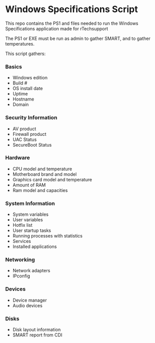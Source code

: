# Windows Specifications Script

This repo contains the PS1 and files needed to run the Windows Specifications application made for rTechsupport

The PS1 or EXE must be run as admin to gather SMART, and to gather temperatures. 

This script gathers:


### Basics

* Windows edition
* Build #
* OS install date
* Uptime
* Hostname
* Domain

### Security Information
* AV product
* Firewall product
* UAC Status
* SecureBoot Status

### Hardware
* CPU model and temperature
* Motherboard brand and model
* Graphics card model and temperature
* Amount of RAM
* Ram model and capacities

### System Information
* System variables
* User variables
* Hotfix list
* User startup tasks
* Running processes with statistics
* Services
* Installed applications

### Networking
* Network adapters
* IPconfig

### Devices
* Device manager
* Audio devices

### Disks
* Disk layout information
* SMART report from CDI
